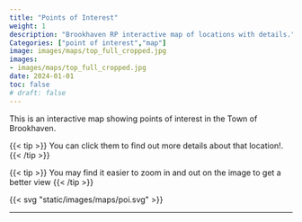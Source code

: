 ```yaml
---
title: "Points of Interest"
weight: 1
description: "Brookhaven RP interactive map of locations with details."
Categories: ["point of interest","map"]
image: images/maps/top_full_cropped.jpg
images: 
- images/maps/top_full_cropped.jpg
date: 2024-01-01
toc: false
# draft: false
--- 
```



This is an interactive map showing points of interest in the Town of Brookhaven. 

{{< tip >}}
You can click them to find out more details about that location!.
{{< /tip >}}

{{< tip >}}
You may find it easier to zoom in and out on the image to get a better view
{{< /tip >}}

{{< svg "static/images/maps/poi.svg" >}}

---
